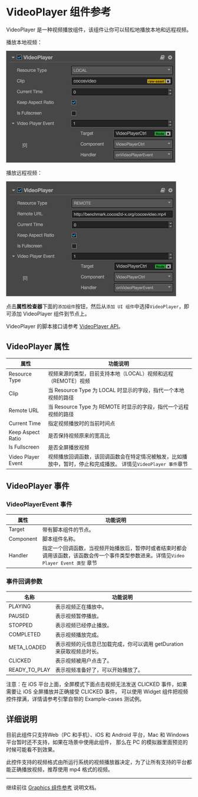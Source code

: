 # VideoPlayer 组件参考

VideoPlayer 是一种视频播放组件，该组件让你可以轻松地播放本地和远程视频。

播放本地视频：

![videoplayer](./videoplayer/videoplayer.png)

播放远程视频：

![videoplayer-remote](./videoplayer/videoplayer-remote.png)

点击**属性检查器**下面的`添加组件`按钮，然后从`添加 UI 组件`中选择`VideoPlayer`，即可添加 VideoPlayer 组件到节点上。

VideoPlayer 的脚本接口请参考 [VideoPlayer API](../api/classes/VideoPlayer.html)。

## VideoPlayer 属性

| 属性 | 功能说明
|-------- | ----------- |
| Resource Type| 视频来源的类型，目前支持本地（LOCAL）视频和远程（REMOTE）视频
| Clip | 当 Resource Type 为 LOCAL 时显示的字段，指代一个本地视频的路径
| Remote URL | 当 Resource Type 为 REMOTE 时显示的字段，指代一个远程视频的路径
| Current Time | 指定视频播放时的当前时间点
| Keep Aspect Ratio | 是否保持视频原来的宽高比
| Is Fullscreen| 是否全屏播放视频
| Video Player Event| 视频播放回调函数，该回调函数会在特定情况被触发，比如播放中，暂时，停止和完成播放。 详情见`VideoPlayer 事件`章节

## VideoPlayer 事件

### VideoPlayerEvent 事件
| 属性 |   功能说明
| -------------- | ----------- |
|Target| 带有脚本组件的节点。
|Component| 脚本组件名称。
|Handler| 指定一个回调函数，当视频开始播放后，暂停时或者结束时都会调用该函数，该函数会传一个事件类型参数进来。详情见`Video Player Event 类型` 章节

### 事件回调参数

| 名称           | 功能说明                                                              |
| -------------- | -----------                                                           |
| PLAYING        | 表示视频正在播放中。                                                  |
| PAUSED         | 表示视频暂停播放。                                                    |
| STOPPED        | 表示视频已经停止播放。                                                |
| COMPLETED      | 表示视频播放完成。                                                    |
| META_LOADED    | 表示视频的元信息已加载完成，你可以调用 getDuration 来获取视频总时长。 |
| CLICKED        | 表示视频被用户点击了。                                                |
| READY_TO_PLAY  | 表示视频准备好了，可以开始播放了。                                    |


注意：在 iOS 平台上面，全屏模式下面点击视频无法发送 CLICKED 事件，如果需要让 iOS 全屏播放并正确接受 CLICKED 事件，
可以使用 Widget 组件把视频控件撑满，详情请参考引擎自带的 Example-cases 测试例。

## 详细说明
目前此组件只支持Web（PC 和手机）、iOS 和 Android 平台，Mac 和 Windows 平台暂时还不支持，如果在场景中使用此组件，
那么在 PC 的模拟器里面预览的时候可能看不到效果。

此控件支持的视频格式由所运行系统的视频播放器决定，为了让所有支持的平台都能正确播放视频，推荐使用 mp4 格式的视频。

<hr>

继续前往 [Graphics 组件参考](graphics.md) 说明文档。
